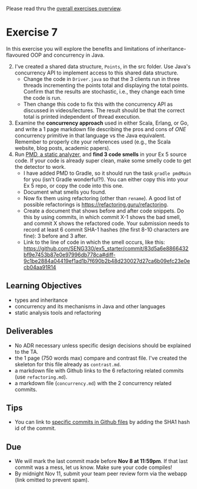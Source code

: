 Please read thru the [overall exercises overview](https://github.com/SENG330/course/blob/master/exercises/Exercises.md).

# Exercise 7
In this exercise you will explore the benefits and limitations of inheritance-flavoured OOP and concurrency in Java.

2. I've created a shared data structure, `Points`, in the src folder. Use Java's concurrency API to implement access to this shared data structure. 
	* Change the code in `Driver.java` so that the 3 clients run in three threads incrementing the points total and displaying the total points. Confirm that the results are stochastic, i.e., they change each time the code is run.
	* Then change this code to fix this with the concurrency API as discussed in videos/lectures. The result should be that the correct total is printed independent of thread execution. 
3. Examine the **concurrency approach** used in either Scala, Erlang, or Go, and write a 1 page markdown file describing the pros and cons of *ONE* concurrency primitive in that language vs the Java equivalent. Remember to properly cite your references used (e.g., the Scala website, blog posts, academic papers).
4. Run [PMD, a static analyzer,](https://pmd.github.io/pmd-6.26.0/pmd_rules_java.html) and **find 3 code smells** in your Ex 5 source code. If your code is already super clean, make some smelly code to get the detector to work.
	- I have added PMD to Gradle, so it should run the task `gradle pmdMain` for you (isn't Gradle wonderful?!). You can either copy this into your Ex 5 repo, or copy the code into this one. 
	- Document what smells you found.
	- Now fix them using refactoring (other than `rename`). A good list of possible refactorings is https://refactoring.guru/refactoring. 
	- Create a document that shows before and after code snippets. Do this by using commits, in which commit X-1 shows the bad smell, and commit X shows the refactored code. Your submission needs to record at least 6 commit SHA-1 hashes (the first 8-10 characters are fine): 3 before and 3 after.
	- Link to the line of code in which the smell occurs, like this: https://github.com/SENG330/ex5_starter/commit/83d5a6e8866432bf9e7453b87e0e97996db778ca#diff-9c1be2884a04419ef1ad1b7f690b2b48d230027d27ca6b09efc23e0ecb04aa91R14

## Learning Objectives
- types and inheritance
- concurrency and its mechanisms in Java and other languages
- static analysis tools and refactoring 

## Deliverables
* No ADR necessary unless specific design decisions should be explained to the TA.
* the 1 page (750 words max) compare and contrast file. I've created the skeleton for this file already as `contrast.md`.
* a markdown file with Github links to the 6 refactoring related commits (use `refactoring.md`).
* a markdown file (`concurrency.md`) with the 2 concurrency related commits.

## Tips
* You can link to [specific commits in Github files](https://docs.github.com/en/free-pro-team@latest/github/writing-on-github/autolinked-references-and-urls) by adding the SHA1 hash id of the commit. 
 
## Due
- We will mark the last commit made before **Nov 8 at 11:59pm**. If that last commit was a mess, let us know. Make sure your code compiles!
- By midnight Nov 11, submit your team peer review form via the webapp (link omitted to prevent spam).
